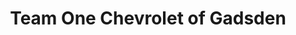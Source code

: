 ---
title: "Team One Chevrolet of Gadsden"
url: /gadsden/team-one-chevrolet-of-gadsden/
shop: car
---